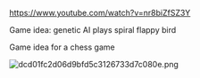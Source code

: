 https://www.youtube.com/watch?v=nr8biZfSZ3Y

Game idea: genetic AI plays spiral flappy bird

Game idea for a chess game

![dcd01fc2d06d9bfd5c3126733d7c080e.png](dcd01fc2d06d9bfd5c3126733d7c080e.png)